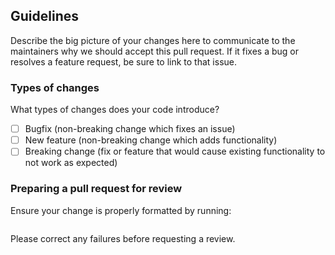 ## Guidelines
Describe the big picture of your changes here to communicate to the maintainers why we should accept this pull request. If it fixes a bug or resolves a feature request, be sure to link to that issue.

### Types of changes
What types of changes does your code introduce?

- [ ] Bugfix (non-breaking change which fixes an issue)
- [ ] New feature (non-breaking change which adds functionality)
- [ ] Breaking change (fix or feature that would cause existing functionality to not work as expected)

### Preparing a pull request for review
Ensure your change is properly formatted by running:

```gradle

```

Please correct any failures before requesting a review.